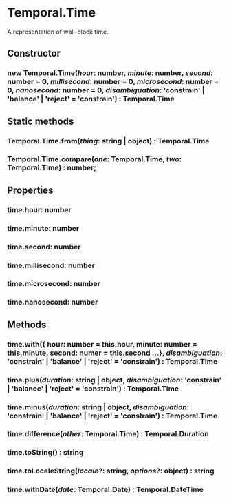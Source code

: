 # Temporal.Time

A representation of wall-clock time.

## Constructor

### **new Temporal.Time**(_hour_: number, _minute_: number, _second_: number = 0, _millisecond_: number = 0, _microsecond_: number = 0, _nanosecond_: number = 0, _disambiguation_: 'constrain' | 'balance' | 'reject' = 'constrain') : Temporal.Time

## Static methods

### Temporal.Time.**from**(_thing_: string | object) : Temporal.Time

### Temporal.Time.**compare**(_one_: Temporal.Time, _two_: Temporal.Time) : number;

## Properties

### time.**hour**: number

### time.**minute**: number

### time.**second**: number

### time.**millisecond**: number

### time.**microsecond**: number

### time.**nanosecond**: number

## Methods

### time.**with**({ hour: number = this.hour, minute: number = this.minute, second: numer = this.second ...}, _disambiguation_: 'constrain' | 'balance' | 'reject' = 'constrain') : Temporal.Time

### time.**plus**(_duration_: string | object, _disambiguation_: 'constrain' | 'balance' | 'reject' = 'constrain') : Temporal.Time

### time.**minus**(_duration_: string | object, _disambiguation_: 'constrain' | 'balance' | 'reject' = 'constrain') : Temporal.Time

### time.**difference**(_other_: Temporal.Time) : Temporal.Duration

### time.**toString**() : string

### time.**toLocaleString**(_locale_?: string, _options_?: object) : string

### time.**withDate**(_date_: Temporal.Date) : Temporal.DateTime
